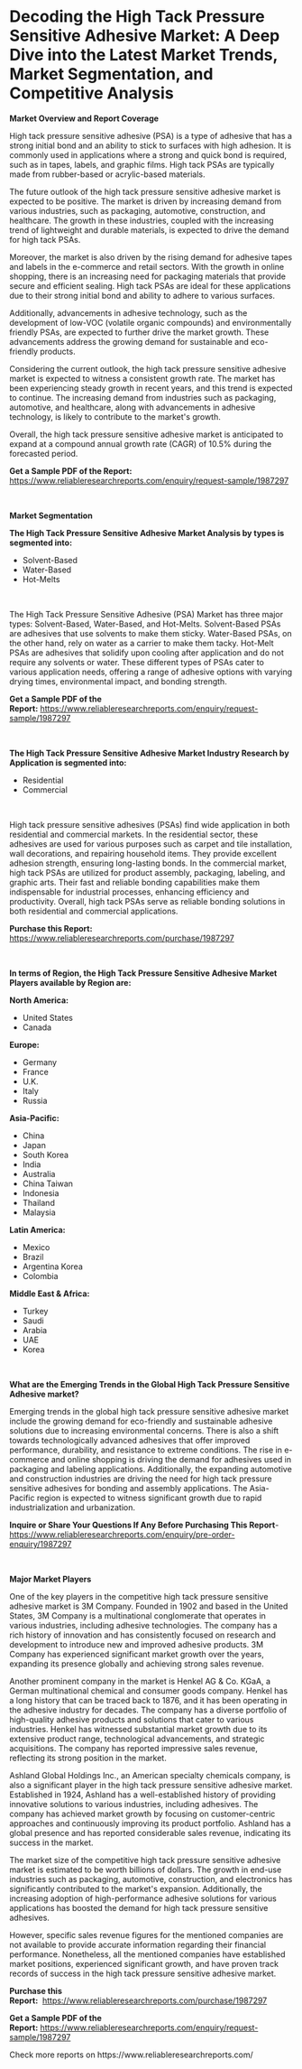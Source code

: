 <p><h1>Decoding the High Tack Pressure Sensitive Adhesive Market: A Deep Dive into the Latest Market Trends, Market Segmentation, and Competitive Analysis</h1></p><p><strong>Market Overview and Report Coverage</strong></p>
<p><p>High tack pressure sensitive adhesive (PSA) is a type of adhesive that has a strong initial bond and an ability to stick to surfaces with high adhesion. It is commonly used in applications where a strong and quick bond is required, such as in tapes, labels, and graphic films. High tack PSAs are typically made from rubber-based or acrylic-based materials.</p><p>The future outlook of the high tack pressure sensitive adhesive market is expected to be positive. The market is driven by increasing demand from various industries, such as packaging, automotive, construction, and healthcare. The growth in these industries, coupled with the increasing trend of lightweight and durable materials, is expected to drive the demand for high tack PSAs.</p><p>Moreover, the market is also driven by the rising demand for adhesive tapes and labels in the e-commerce and retail sectors. With the growth in online shopping, there is an increasing need for packaging materials that provide secure and efficient sealing. High tack PSAs are ideal for these applications due to their strong initial bond and ability to adhere to various surfaces.</p><p>Additionally, advancements in adhesive technology, such as the development of low-VOC (volatile organic compounds) and environmentally friendly PSAs, are expected to further drive the market growth. These advancements address the growing demand for sustainable and eco-friendly products.</p><p>Considering the current outlook, the high tack pressure sensitive adhesive market is expected to witness a consistent growth rate. The market has been experiencing steady growth in recent years, and this trend is expected to continue. The increasing demand from industries such as packaging, automotive, and healthcare, along with advancements in adhesive technology, is likely to contribute to the market's growth.</p><p>Overall, the high tack pressure sensitive adhesive market is anticipated to expand at a compound annual growth rate (CAGR) of 10.5% during the forecasted period.</p></p>
<p><strong>Get a Sample PDF of the Report:</strong> <a href="https://www.reliableresearchreports.com/enquiry/request-sample/1987297">https://www.reliableresearchreports.com/enquiry/request-sample/1987297</a></p>
<p>&nbsp;</p>
<p><strong>Market Segmentation</strong></p>
<p><strong>The High Tack Pressure Sensitive Adhesive Market Analysis by types is segmented into:</strong></p>
<p><ul><li>Solvent-Based</li><li>Water-Based</li><li>Hot-Melts</li></ul></p>
<p>&nbsp;</p>
<p><p>The High Tack Pressure Sensitive Adhesive (PSA) Market has three major types: Solvent-Based, Water-Based, and Hot-Melts. Solvent-Based PSAs are adhesives that use solvents to make them sticky. Water-Based PSAs, on the other hand, rely on water as a carrier to make them tacky. Hot-Melt PSAs are adhesives that solidify upon cooling after application and do not require any solvents or water. These different types of PSAs cater to various application needs, offering a range of adhesive options with varying drying times, environmental impact, and bonding strength.</p></p>
<p><strong>Get a Sample PDF of the Report:</strong>&nbsp;<a href="https://www.reliableresearchreports.com/enquiry/request-sample/1987297">https://www.reliableresearchreports.com/enquiry/request-sample/1987297</a></p>
<p>&nbsp;</p>
<p><strong>The High Tack Pressure Sensitive Adhesive Market Industry Research by Application is segmented into:</strong></p>
<p><ul><li>Residential</li><li>Commercial</li></ul></p>
<p>&nbsp;</p>
<p><p>High tack pressure sensitive adhesives (PSAs) find wide application in both residential and commercial markets. In the residential sector, these adhesives are used for various purposes such as carpet and tile installation, wall decorations, and repairing household items. They provide excellent adhesion strength, ensuring long-lasting bonds. In the commercial market, high tack PSAs are utilized for product assembly, packaging, labeling, and graphic arts. Their fast and reliable bonding capabilities make them indispensable for industrial processes, enhancing efficiency and productivity. Overall, high tack PSAs serve as reliable bonding solutions in both residential and commercial applications.</p></p>
<p><strong>Purchase this Report:</strong>&nbsp; <a href="https://www.reliableresearchreports.com/purchase/1987297">https://www.reliableresearchreports.com/purchase/1987297</a></p>
<p>&nbsp;</p>
<p><strong>In terms of Region, the High Tack Pressure Sensitive Adhesive Market Players available by Region are:</strong></p>
<p>
    <p> <strong> North America: </strong>
        <ul>
            <li>United States</li>
            <li>Canada</li>
        </ul>
        </p> 
    <p> <strong> Europe: </strong>
        <ul>
            <li>Germany</li>
            <li>France</li>
            <li>U.K.</li>
            <li>Italy</li>
            <li>Russia</li>
        </ul>
        </p> 
    <p> <strong> Asia-Pacific: </strong>
        <ul>
            <li>China</li>
            <li>Japan</li>
            <li>South Korea</li>
            <li>India</li>
            <li>Australia</li>
            <li>China Taiwan</li>
            <li>Indonesia</li>
            <li>Thailand</li>
            <li>Malaysia</li>
        </ul>
        </p> 
    <p> <strong> Latin America: </strong>
        <ul>
            <li>Mexico</li>
            <li>Brazil</li>
            <li>Argentina Korea</li>
            <li>Colombia</li>
        </ul>
        </p> 
    <p> <strong> Middle East & Africa: </strong>
        <ul>
            <li>Turkey</li>
            <li>Saudi</li>
            <li>Arabia</li>
            <li>UAE</li>
            <li>Korea</li>
        </ul>
    </p>
    </p>
<p>&nbsp;</p>
<p><strong>What are the Emerging Trends in the Global High Tack Pressure Sensitive Adhesive market?</strong></p>
<p><p>Emerging trends in the global high tack pressure sensitive adhesive market include the growing demand for eco-friendly and sustainable adhesive solutions due to increasing environmental concerns. There is also a shift towards technologically advanced adhesives that offer improved performance, durability, and resistance to extreme conditions. The rise in e-commerce and online shopping is driving the demand for adhesives used in packaging and labeling applications. Additionally, the expanding automotive and construction industries are driving the need for high tack pressure sensitive adhesives for bonding and assembly applications. The Asia-Pacific region is expected to witness significant growth due to rapid industrialization and urbanization.</p></p>
<p><strong>Inquire or Share Your Questions If Any Before Purchasing This Report</strong>- <a href="https://www.reliableresearchreports.com/enquiry/pre-order-enquiry/1987297">https://www.reliableresearchreports.com/enquiry/pre-order-enquiry/1987297</a></p>
<p>&nbsp;</p>
<p><strong>Major Market Players</strong></p>
<p><p>One of the key players in the competitive high tack pressure sensitive adhesive market is 3M Company. Founded in 1902 and based in the United States, 3M Company is a multinational conglomerate that operates in various industries, including adhesive technologies. The company has a rich history of innovation and has consistently focused on research and development to introduce new and improved adhesive products. 3M Company has experienced significant market growth over the years, expanding its presence globally and achieving strong sales revenue.</p><p>Another prominent company in the market is Henkel AG & Co. KGaA, a German multinational chemical and consumer goods company. Henkel has a long history that can be traced back to 1876, and it has been operating in the adhesive industry for decades. The company has a diverse portfolio of high-quality adhesive products and solutions that cater to various industries. Henkel has witnessed substantial market growth due to its extensive product range, technological advancements, and strategic acquisitions. The company has reported impressive sales revenue, reflecting its strong position in the market.</p><p>Ashland Global Holdings Inc., an American specialty chemicals company, is also a significant player in the high tack pressure sensitive adhesive market. Established in 1924, Ashland has a well-established history of providing innovative solutions to various industries, including adhesives. The company has achieved market growth by focusing on customer-centric approaches and continuously improving its product portfolio. Ashland has a global presence and has reported considerable sales revenue, indicating its success in the market.</p><p>The market size of the competitive high tack pressure sensitive adhesive market is estimated to be worth billions of dollars. The growth in end-use industries such as packaging, automotive, construction, and electronics has significantly contributed to the market's expansion. Additionally, the increasing adoption of high-performance adhesive solutions for various applications has boosted the demand for high tack pressure sensitive adhesives.</p><p>However, specific sales revenue figures for the mentioned companies are not available to provide accurate information regarding their financial performance. Nonetheless, all the mentioned companies have established market positions, experienced significant growth, and have proven track records of success in the high tack pressure sensitive adhesive market.</p></p>
<p><strong>Purchase this Report:</strong>&nbsp;&nbsp;<a href="https://www.reliableresearchreports.com/purchase/1987297">https://www.reliableresearchreports.com/purchase/1987297</a></p>
<p></p>
<p><strong>Get a Sample PDF of the Report:</strong>&nbsp;<a href="https://www.reliableresearchreports.com/enquiry/request-sample/1987297">https://www.reliableresearchreports.com/enquiry/request-sample/1987297</a></p>
<p>Check more reports on https://www.reliableresearchreports.com/</p>